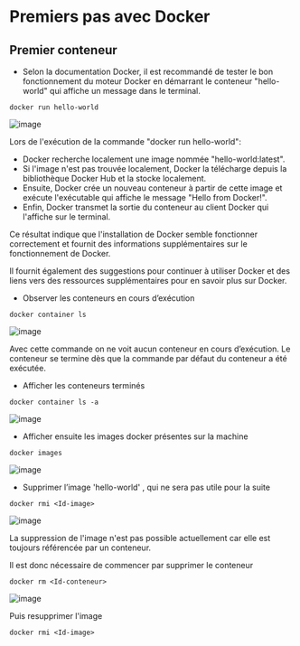 # Premiers pas avec Docker
## Premier conteneur

- Selon la documentation Docker, il est recommandé de tester le bon fonctionnement du moteur Docker en démarrant le conteneur "hello-world" qui affiche un message dans le terminal.

```
docker run hello-world
```

![image](https://user-images.githubusercontent.com/123757632/230086152-916f29e7-2d6a-4832-9a8d-e0dd04356279.png)

Lors de l'exécution de la commande "docker run hello-world": 
- Docker recherche localement une image nommée "hello-world:latest".
- Si l'image n'est pas trouvée localement, Docker la télécharge depuis la bibliothèque Docker Hub et la stocke localement. 
- Ensuite, Docker crée un nouveau conteneur à partir de cette image et exécute l'exécutable qui affiche le message "Hello from Docker!". 
- Enfin, Docker transmet la sortie du conteneur au client Docker qui l'affiche sur le terminal. 

Ce résultat indique que l'installation de Docker semble fonctionner correctement et fournit des informations supplémentaires sur le fonctionnement de Docker.

Il fournit également des suggestions pour continuer à utiliser Docker et des liens vers des ressources supplémentaires pour en savoir plus sur Docker.

- Observer les conteneurs en cours d’exécution

```
docker container ls
```
![image](https://user-images.githubusercontent.com/123757632/230089228-1913e849-6cb6-49d8-a207-227e1e675be7.png)

Avec cette commande on ne voit aucun conteneur en cours d’exécution. Le conteneur se termine dès que la commande par défaut du conteneur a été exécutée.

- Afficher les conteneurs terminés 

```
docker container ls -a
```

![image](https://user-images.githubusercontent.com/123757632/230090096-24177243-aaf1-4671-b130-3fb6821f649d.png)


- Afficher ensuite les images docker présentes sur la machine

```
docker images
```

![image](https://user-images.githubusercontent.com/123757632/230090445-9dc246ae-b575-488c-b59e-757afd1a21de.png)

- Supprimer l’image 'hello-world' , qui ne sera pas utile pour la suite

```
docker rmi <Id-image>
```

![image](https://user-images.githubusercontent.com/123757632/230093835-3cef9a2f-b37f-46aa-a664-967b73a0bc39.png)

La suppression de l'image n'est pas possible actuellement car elle est toujours référencée par un conteneur.

Il est donc nécessaire de commencer par supprimer le conteneur

```
docker rm <Id-conteneur>
```
![image](https://user-images.githubusercontent.com/123757632/230094467-0ab6190b-4047-4a23-8f3f-bf63b4c78133.png)

Puis resupprimer l'image

```
docker rmi <Id-image>
```
